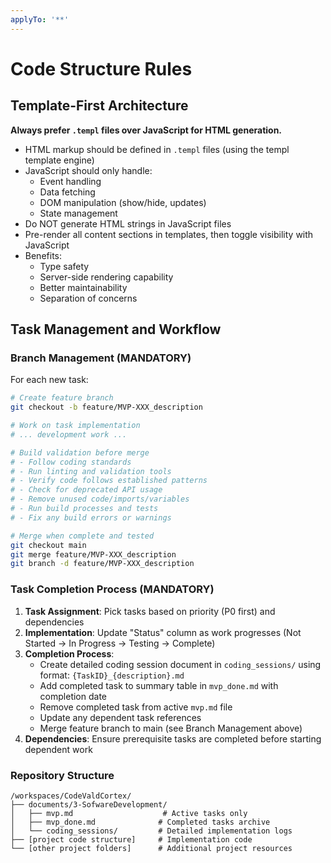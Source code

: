 ```yaml
---
applyTo: '**'
---
```


# Code Structure Rules

## Template-First Architecture

**Always prefer `.templ` files over JavaScript for HTML generation.**

- HTML markup should be defined in `.templ` files (using the templ template engine)
- JavaScript should only handle:
  - Event handling
  - Data fetching
  - DOM manipulation (show/hide, updates)
  - State management
- Do NOT generate HTML strings in JavaScript files
- Pre-render all content sections in templates, then toggle visibility with JavaScript
- Benefits:
  - Type safety
  - Server-side rendering capability
  - Better maintainability
  - Separation of concerns

## Task Management and Workflow

### Branch Management (MANDATORY)
For each new task:
```bash
# Create feature branch
git checkout -b feature/MVP-XXX_description

# Work on task implementation
# ... development work ...

# Build validation before merge
# - Follow coding standards
# - Run linting and validation tools
# - Verify code follows established patterns
# - Check for deprecated API usage
# - Remove unused code/imports/variables
# - Run build processes and tests
# - Fix any build errors or warnings

# Merge when complete and tested
git checkout main
git merge feature/MVP-XXX_description
git branch -d feature/MVP-XXX_description
```

### Task Completion Process (MANDATORY)
1. **Task Assignment**: Pick tasks based on priority (P0 first) and dependencies
2. **Implementation**: Update "Status" column as work progresses (Not Started → In Progress → Testing → Complete)
3. **Completion Process**:
   - Create detailed coding session document in `coding_sessions/` using format: `{TaskID}_{description}.md`
   - Add completed task to summary table in `mvp_done.md` with completion date
   - Remove completed task from active `mvp.md` file
   - Update any dependent task references
   - Merge feature branch to main (see Branch Management above)
4. **Dependencies**: Ensure prerequisite tasks are completed before starting dependent work

### Repository Structure
```
/workspaces/CodeValdCortex/
├── documents/3-SofwareDevelopment/
│   ├── mvp.md                    # Active tasks only
│   ├── mvp_done.md              # Completed tasks archive
│   └── coding_sessions/         # Detailed implementation logs
├── [project code structure]     # Implementation code
└── [other project folders]      # Additional project resources
```

